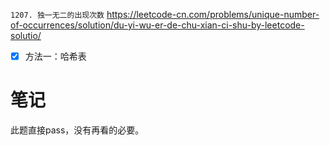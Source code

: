 
`1207. 独一无二的出现次数` https://leetcode-cn.com/problems/unique-number-of-occurrences/solution/du-yi-wu-er-de-chu-xian-ci-shu-by-leetcode-solutio/
- [x] 方法一：哈希表

# 笔记

此题直接pass，没有再看的必要。
